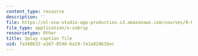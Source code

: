 ```yaml
---
content_type: resource
description: ''
file: https://ol-ocw-studio-app-production.s3.amazonaws.com/courses/9-00sc-introduction-to-psychology-fall-2011/fa348632a1670548ba197a1a824b16ec_zPPsdsAQBx4.srt
file_type: application/x-subrip
resourcetype: Other
title: 3play caption file
uid: fa348632-a167-0548-ba19-7a1a824b16ec
---
```

